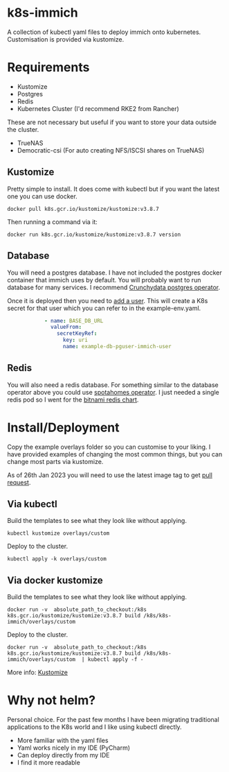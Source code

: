 # k8s-immich

A collection of kubectl yaml files to deploy immich onto kubernetes. Customisation is provided via kustomize.

# Requirements

- Kustomize
- Postgres
- Redis
- Kubernetes Cluster (I'd recommend RKE2 from Rancher)

These are not necessary but useful if you want to store your data outside the cluster.

- TrueNAS
- Democratic-csi (For auto creating NFS/ISCSI shares on TrueNAS)

## Kustomize

Pretty simple to install. It does come with kubectl but if you want the latest one you can use docker.

`docker pull k8s.gcr.io/kustomize/kustomize:v3.8.7`

Then running a command via it:

`docker run k8s.gcr.io/kustomize/kustomize:v3.8.7 version`


## Database

You will need a postgres database. I have not included the postgres docker container that immich uses by default. You will probably
want to run database for many services. I recommend [Crunchydata postgres operator](https://access.crunchydata.com/documentation/postgres-operator/v5/quickstart/).

Once it is deployed then you need to [add a user](https://access.crunchydata.com/documentation/postgres-operator/5.3.0/architecture/user-management/). This will create a K8s secret for that user which you can refer to in the example-env.yaml.

```yaml
            - name: BASE_DB_URL
              valueFrom:
                secretKeyRef:
                  key: uri
                  name: example-db-pguser-immich-user
```

## Redis

You will also need a redis database. For something similar to the database operator above you could use [spotahomes operator](https://github.com/spotahome/redis-operator). I just needed a single redis pod so I went for the [bitnami redis chart](https://github.com/bitnami/charts/tree/main/bitnami/redis/#installing-the-chart).


# Install/Deployment

Copy the example overlays folder so you can customise to your liking. I have provided examples of changing the most common things,
but you can change most parts via kustomize.

As of 26th Jan 2023 you will need to use the latest image tag to get [pull request](https://github.com/immich-app/immich/pull/1256).

## Via kubectl

Build the templates to see what they look like without applying.

`kubectl kustomize overlays/custom`

Deploy to the cluster.

`kubectl apply -k overlays/custom`

## Via docker kustomize

Build the templates to see what they look like without applying.

`docker run -v  absolute_path_to_checkout:/k8s k8s.gcr.io/kustomize/kustomize:v3.8.7 build /k8s/k8s-immich/overlays/custom`

Deploy to the cluster.

`docker run -v  absolute_path_to_checkout:/k8s k8s.gcr.io/kustomize/kustomize:v3.8.7 build /k8s/k8s-immich/overlays/custom  | kubectl apply -f -`

More info: [Kustomize](https://github.com/kubernetes-sigs/kustomize)

# Why not helm?

Personal choice. For the past few months I have been migrating traditional applications to the K8s world and I like using kubectl directly.

- More familiar with the yaml files
- Yaml works nicely in my IDE (PyCharm)
- Can deploy directly from my IDE
- I find it more readable
